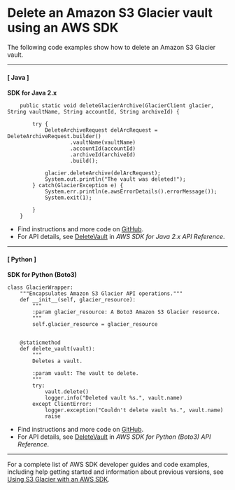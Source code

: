 # Delete an Amazon S3 Glacier vault using an AWS SDK<a name="example_glacier_DeleteVault_section"></a>

The following code examples show how to delete an Amazon S3 Glacier vault\.

------
#### [ Java ]

**SDK for Java 2\.x**  
  

```
    public static void deleteGlacierArchive(GlacierClient glacier, String vaultName, String accountId, String archiveId) {

        try {
            DeleteArchiveRequest delArcRequest = DeleteArchiveRequest.builder()
                    .vaultName(vaultName)
                    .accountId(accountId)
                    .archiveId(archiveId)
                    .build();

            glacier.deleteArchive(delArcRequest);
            System.out.println("The vault was deleted!");
        } catch(GlacierException e) {
            System.err.println(e.awsErrorDetails().errorMessage());
            System.exit(1);

        }
    }
```
+  Find instructions and more code on [GitHub](https://github.com/awsdocs/aws-doc-sdk-examples/tree/main/javav2/example_code/glacier#readme)\. 
+  For API details, see [DeleteVault](https://docs.aws.amazon.com/goto/SdkForJavaV2/glacier-2012-06-01/DeleteVault) in *AWS SDK for Java 2\.x API Reference*\. 

------
#### [ Python ]

**SDK for Python \(Boto3\)**  
  

```
class GlacierWrapper:
    """Encapsulates Amazon S3 Glacier API operations."""
    def __init__(self, glacier_resource):
        """
        :param glacier_resource: A Boto3 Amazon S3 Glacier resource.
        """
        self.glacier_resource = glacier_resource


    @staticmethod
    def delete_vault(vault):
        """
        Deletes a vault.

        :param vault: The vault to delete.
        """
        try:
            vault.delete()
            logger.info("Deleted vault %s.", vault.name)
        except ClientError:
            logger.exception("Couldn't delete vault %s.", vault.name)
            raise
```
+  Find instructions and more code on [GitHub](https://github.com/awsdocs/aws-doc-sdk-examples/tree/main/python/example_code/glacier#code-examples)\. 
+  For API details, see [DeleteVault](https://docs.aws.amazon.com/goto/boto3/glacier-2012-06-01/DeleteVault) in *AWS SDK for Python \(Boto3\) API Reference*\. 

------

For a complete list of AWS SDK developer guides and code examples, including help getting started and information about previous versions, see [Using S3 Glacier with an AWS SDK](sdk-general-information-section.md)\.